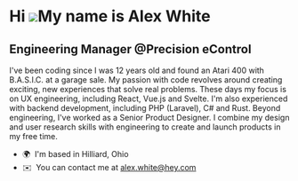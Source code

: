 Hi ![](https://user-images.githubusercontent.com/18350557/176309783-0785949b-9127-417c-8b55-ab5a4333674e.gif)My name is Alex White
==================================================================================================================================
Engineering Manager @Precision eControl
---------------------------
I've been coding since I was 12 years old and found an Atari 400 with B.A.S.I.C. at a garage sale. My passion with code revolves around creating exciting, new experiences that solve real problems. These days my focus is on UX engineering, including React, Vue.js and Svelte. I'm also experienced with backend development, including PHP (Laravel), C# and Rust. Beyond engineering, I've worked as a Senior Product Designer. I combine my design and user research skills with engineering to create and launch products in my free time.

* 🌍  I'm based in Hilliard, Ohio
*  ✉️  You can contact me at [alex.white@hey.com](mailto:alex.white@hey.com)
